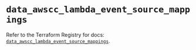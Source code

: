 # `data_awscc_lambda_event_source_mappings`

Refer to the Terraform Registry for docs: [`data_awscc_lambda_event_source_mappings`](https://registry.terraform.io/providers/hashicorp/awscc/0.70.0/docs/data-sources/lambda_event_source_mappings).
